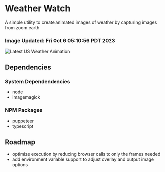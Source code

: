 # Weather Watch

A simple utility to create animated images of weather by capturing images from zoom.earth

### Image Updated: Fri Oct  6 05:10:56 PDT 2023

![Latest US Weather Animation](animations/2023-10-06.webp)

## Dependencies
### System Dependendencies
* node
* imagemagick
### NPM Packages
* puppeteer
* typescript

## Roadmap
* optimize execution by reducing browser calls to only the frames needed
* add environment variable support to adjust overlay and output image options

